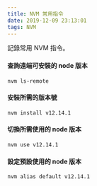 ```yaml
---
title: NVM 常用指令
date: 2019-12-09 23:13:01
tags: NVM
---
```

記錄常用 NVM 指令。
<!--more-->
#### 查詢遠端可安裝的 node 版本
```
nvm ls-remote
```
#### 安裝所需的版本號
```
nvm install v12.14.1
```
#### 切換所需使用的 node 版本
```
nvm use v12.14.1
```
#### 設定預設使用的 node 版本
```
nvm alias default v12.14.1
```